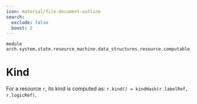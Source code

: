 ```yaml
---
icon: material/file-document-outline
search:
  exclude: false
  boost: 2
---
```


```juvix
module arch.system.state.resource_machine.data_structures.resource.computable_components.kind;
```

# Kind

For a resource `r`, its kind is computed as: `r.kind() = kindHash(r.labelRef, r.logicRef)`.
